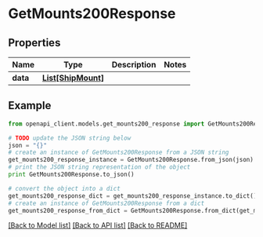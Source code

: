 # GetMounts200Response



## Properties
Name | Type | Description | Notes
------------ | ------------- | ------------- | -------------
**data** | [**List[ShipMount]**](ShipMount.md) |  | 

## Example

```python
from openapi_client.models.get_mounts200_response import GetMounts200Response

# TODO update the JSON string below
json = "{}"
# create an instance of GetMounts200Response from a JSON string
get_mounts200_response_instance = GetMounts200Response.from_json(json)
# print the JSON string representation of the object
print GetMounts200Response.to_json()

# convert the object into a dict
get_mounts200_response_dict = get_mounts200_response_instance.to_dict()
# create an instance of GetMounts200Response from a dict
get_mounts200_response_from_dict = GetMounts200Response.from_dict(get_mounts200_response_dict)
```
[[Back to Model list]](../README.md#documentation-for-models) [[Back to API list]](../README.md#documentation-for-api-endpoints) [[Back to README]](../README.md)


